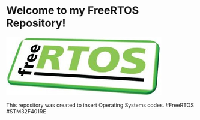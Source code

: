 # Welcome to my FreeRTOS Repository!

![Imagem de versionamento](./FreeRTOS.png)

This repository was created to insert Operating Systems codes.
#FreeRTOS #STM32F401RE